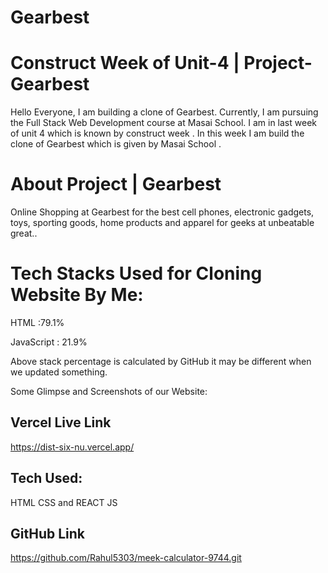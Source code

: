 # Gearbest 

# Construct Week of Unit-4 | Project-Gearbest
Hello Everyone, I am building a clone of Gearbest. Currently, I am pursuing the Full Stack Web Development course at Masai School. I am in last week of unit 4 which is known by construct week . In this week I am build the clone of Gearbest which is given by Masai School .

# About Project | Gearbest
Online Shopping at Gearbest for the best cell phones, electronic gadgets, toys, sporting goods, home products and apparel for geeks at unbeatable great..

# Tech Stacks Used for Cloning Website By Me:
HTML :79.1%

JavaScript : 21.9%

Above stack percentage is calculated by GitHub it may be different when we updated something.

Some Glimpse and Screenshots of our Website:

## Vercel Live Link 
https://dist-six-nu.vercel.app/

## Tech Used:
HTML CSS and REACT JS

## GitHub Link
https://github.com/Rahul5303/meek-calculator-9744.git
